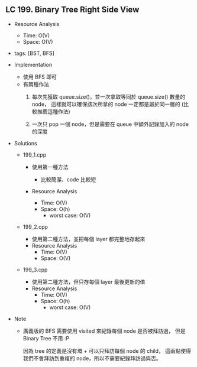 ## LC 199. Binary Tree Right Side View
- Resource Analysis
    - Time: O(V)
    - Space: O(V)

- tags: [BST, BFS]

- Implementation
    - 使用 BFS 即可
    - 有兩種作法
        1.  每次先獲取 queue.size()，並一次拿取等同於 queue.size() 數量的 node，
            這樣就可以確保該次所拿的 node 一定都是屬於同一層的 
            (比較推薦這種作法)

        2.  一次只 pop 一個 node，但是需要在 queue 中額外記錄加入的 node 的深度
    
- Solutions
    - 199_1.cpp 
        - 使用第一種方法
            - 比較簡潔、code 比較短 

        - Resource Analysis
            - Time: O(V)
            - Space: O(h)
                - worst case: O(V)

    - 199_2.cpp
        - 使用第二種方法，並把每個 layer 都完整地存起來
        - Resource Analysis
            - Time: O(V)
            - Space: O(V)
    
    - 199_3.cpp
        - 使用第二種方法，但只存每個 layer 最後更新的值
        - Resource Analysis
            - Time: O(V)
            - Space: O(h)
                - worst case: O(V)

- Note
    - 廣義版的 BFS 需要使用 visited 來紀錄每個 node 是否被拜訪過，
      但是 Binary Tree 不用 :P

      因為 tree 的定義是沒有環 + 可以只拜訪每個 node 的 child，
      這兩點使得我們不會拜訪到重複的 node，所以不需要紀錄拜訪過與否。 
